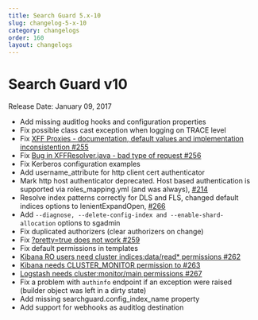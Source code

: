 ```yaml
---
title: Search Guard 5.x-10
slug: changelog-5-x-10
category: changelogs
order: 160
layout: changelogs
---
```

<!---
Copryight 2017 floragunn GmbH
-->

# Search Guard v10

Release Date: January 09, 2017

* Add missing auditlog hooks and configuration properties
* Fix possible class cast exception when logging on TRACE level
* Fix [XFF Proxies - documentation, default values and implementation inconsistention #255 ](https://github.com/floragunncom/search-guard/issues/255)
* Fix [Bug in XFFResolver.java - bad type of request #256 ](https://github.com/floragunncom/search-guard/issues/256)
* Fix Kerberos configuration examples
* Add username_attribute for http client cert authenticator
* Mark http host authenticator deprecated. Host based authentication is supported via roles_mapping.yml (and was always), [#214](https://github.com/floragunncom/search-guard/issues/214)
* Resolve index patterns correctly for DLS and FLS, changed default indices options to lenientExpandOpen, [#266](https://github.com/floragunncom/search-guard/issues/266)
* Add `--diagnose, --delete-config-index and --enable-shard-allocation` options to sgadmin
* Fix duplicated authorizers (clear authorizers on change)
* Fix [?pretty=true does not work #259](https://github.com/floragunncom/search-guard/issues/259)
* Fix default permissions in templates
 * [Kibana RO users need cluster indices:data/read* permissions #262](https://github.com/floragunncom/search-guard/issues/262)
 * [Kibana needs CLUSTER_MONITOR permission to #263](https://github.com/floragunncom/search-guard/issues/263)
 * [Logstash needs cluster:monitor/main permissions #267](https://github.com/floragunncom/search-guard/pull/267)
* Fix a problem with `authinfo` endpoint if an exception were raised (builder object was left in a dirty state) 
* Add missing searchguard.config_index_name property
* Add support for webhooks as auditlog destination